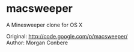 macsweeper
==========

A Minesweeper clone for OS X


Original: http://code.google.com/p/macsweeper/  
Author: Morgan Conbere
